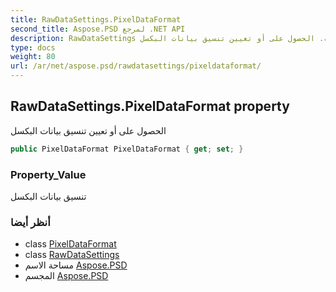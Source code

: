 ```yaml
---
title: RawDataSettings.PixelDataFormat
second_title: Aspose.PSD لمرجع .NET API
description: RawDataSettings ملكية. الحصول على أو تعيين تنسيق بيانات البكسل
type: docs
weight: 80
url: /ar/net/aspose.psd/rawdatasettings/pixeldataformat/
---
```

## RawDataSettings.PixelDataFormat property

الحصول على أو تعيين تنسيق بيانات البكسل

```csharp
public PixelDataFormat PixelDataFormat { get; set; }
```

### Property_Value

تنسيق بيانات البكسل

### أنظر أيضا

* class [PixelDataFormat](../../pixeldataformat/)
* class [RawDataSettings](../)
* مساحة الاسم [Aspose.PSD](../../rawdatasettings/)
* المجسم [Aspose.PSD](../../../)


